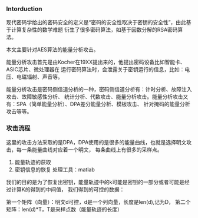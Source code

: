 ### Intorduction
现代密码学给出的密码安全的定义是“密码的安全性取决于密钥的安全性”，由此基于计算复杂性的数学难题
衍生了很多密码算法，如基于因数分解的RSA密码算法。

本文主要针对AES算法的能量分析攻击。

能量分析攻击首先是由Kocher在19XX提出来的，他提出密码设备比如智能卡、ASIC芯片、微处理器在
运行密码算法时，会泄露关于密钥运行的信息，比如：电压、电磁辐射、声音等。

能量分析攻击是密码侧信道分析的一种，密码侧信道分析有：计时分析、故障注入攻击、故障敏感性分析、
统计分析、代数攻击、能量分析攻击。能量分析攻击又有：SPA（简单能量分析）、DPA差分能量分析、模板攻击、
针对掩码的能量分析攻击等等。

### 攻击流程
这里的攻击方法采取的是DPA，DPA使用的是很多的能量曲线，也就是选择明文攻击，每一条能量曲线对应着一个明文，
每条曲线上有很多的采样点。

1. 能量轨迹的获取
2. 密钥信息的恢复
处理工具：matlab

我们的目的是为了恢复出密钥，能量轨迹中的k可能是密钥的一部分或者可能是经过计算K的得到的中间值，
我们得到的可控的数据：

第一个矩阵（向量）：明文d可控，d是一个列向量，长度是len(d),记为D，
第二个矩阵：len(d)*T，T是采样点数（能量轨迹的长度）
